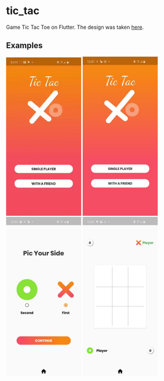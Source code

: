 # tic_tac

Game Tic Tac Toe on Flutter. The design was taken [here](https://flutterawesome.com/tic-tac-toe-game-built-with-flutter/).

## Examples 

<p>
    <img width="205px" alt="Example" src="https://raw.githubusercontent.com/Goraerushenko/Tic-Tac-Toe/master/screenshots/gameProcess.gif"/>
    <img width="205px" alt="Example" src="https://raw.githubusercontent.com/Goraerushenko/Tic-Tac-Toe/master/screenshots/firstPage.jpg"/>
    <img width="205px" alt="Example" src="https://raw.githubusercontent.com/Goraerushenko/Tic-Tac-Toe/master/screenshots/choosePage.jpg"/>
    <img width="205px" alt="Example" src="https://raw.githubusercontent.com/Goraerushenko/Tic-Tac-Toe/master/screenshots/gamePage.jpg"/>
</p>

